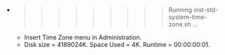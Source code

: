 * >>>>>>>>> Running inst-std-system-time-zone.sh ...
  * Insert Time Zone menu in Administration.
  * Disk size = 4189024K. Space Used = 4K. Runtime = 00:00:00:01.
